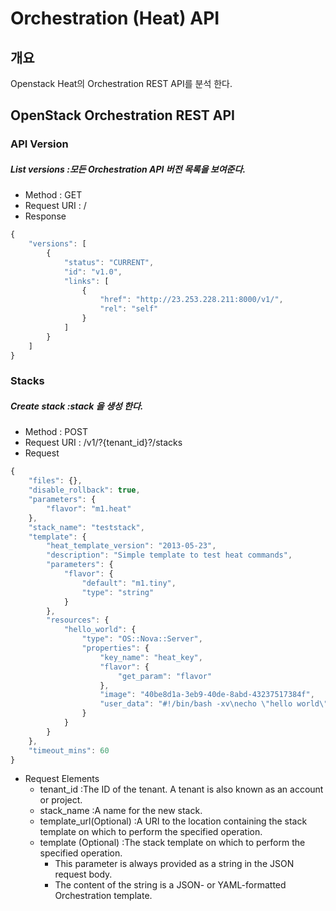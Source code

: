 Orchestration (Heat) API
===================

개요
----
Openstack Heat의 Orchestration REST API를 분석 한다.


OpenStack Orchestration REST API 
-----------------------
### API Version 
##### List versions :모든 Orchestration API 버전 목록을 보여준다.
- Method : GET
- Request URI : /
- Response 
```javascript
{
    "versions": [
        {
            "status": "CURRENT",
            "id": "v1.0",
            "links": [
                {
                    "href": "http://23.253.228.211:8000/v1/",
                    "rel": "self"
                }
            ]
        }
    ]
}
```

### Stacks
##### Create stack :stack 을 생성 한다. 
- Method : POST
- Request URI : /v1/?{tenant_id}?/stacks
- Request
```javascript
{
    "files": {},
    "disable_rollback": true,
    "parameters": {
        "flavor": "m1.heat"
    },
    "stack_name": "teststack",
    "template": {
        "heat_template_version": "2013-05-23",
        "description": "Simple template to test heat commands",
        "parameters": {
            "flavor": {
                "default": "m1.tiny",
                "type": "string"
            }
        },
        "resources": {
            "hello_world": {
                "type": "OS::Nova::Server",
                "properties": {
                    "key_name": "heat_key",
                    "flavor": {
                        "get_param": "flavor"
                    },
                    "image": "40be8d1a-3eb9-40de-8abd-43237517384f",
                    "user_data": "#!/bin/bash -xv\necho \"hello world\" &gt; /root/hello-world.txt\n"
                }
            }
        }
    },
    "timeout_mins": 60
}
```
- Request Elements
     - tenant_id :The ID of the tenant. A tenant is also known as an account or project. 
     - stack_name :A name for the new stack. 
     - template_url(Optional) :A URI to the location containing the stack template on which to perform the specified operation.
     - template (Optional) :The stack template on which to perform the specified operation. 
        - This parameter is always provided as a string in the JSON request body. 
        - The content of the string is a JSON- or YAML-formatted Orchestration template.

